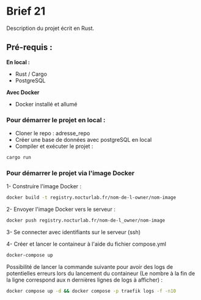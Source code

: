 # Brief 21 

Description du projet écrit en Rust. 

## Pré-requis :
**En local :**
- Rust / Cargo
- PostgreSQL

**Avec Docker**
- Docker installé et allumé

### Pour démarrer le projet en local : 
- Cloner le repo : adresse_repo
- Créer une base de données avec postgreSQL en local
- Compiler et exécuter le projet : 
```bash 
cargo run 
```


### Pour démarrer le projet via l'image Docker

1- Construire l'image Docker :   
    
```bash 
docker build -t registry.nocturlab.fr/nom-de-l-owner/nom-image 
```

2- Envoyer l'image Docker vers le serveur : 
```bash
docker push registry.nocturlab.fr/nom-de-l_owner/nom-image
```

3- Se connecter avec identifiants sur le serveur (ssh)

4- Créer et lancer le containeur à l'aide du fichier compose.yml
```bash
docker-compose up
```

Possibilité de lancer la commande suivante pour avoir des logs de potentielles erreurs lors du lancement du containeur (Le nombre à la fin de la ligne correspond aux n dernières lignes de logs à afficher) :
```bash 
docker compose up -d && docker compose -p traefik logs -f -n10
```

